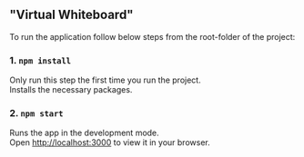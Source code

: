 ## "Virtual Whiteboard"

To run the application follow below steps from the root-folder of the project:

### 1. `npm install`

Only run this step the first time you run the project.\
Installs the necessary packages.

### 2. `npm start`

Runs the app in the development mode.\
Open [http://localhost:3000](http://localhost:3000) to view it in your browser.
